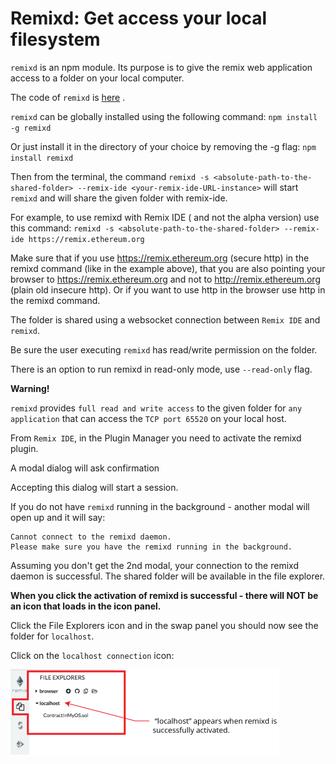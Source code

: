 Remixd: Get access your local filesystem 
=========================================

`remixd` is an npm module. Its purpose is to give the remix web
application access to a folder on your local computer.

The code of `remixd` is
[here](https://github.com/ethereum/remixd) .

`remixd` can be globally installed using the following command:
`npm install -g remixd`

Or just install it in the directory of your choice by removing the -g flag:
`npm install remixd`

Then from the terminal, the command `remixd -s <absolute-path-to-the-shared-folder> --remix-ide <your-remix-ide-URL-instance>` will start `remixd` and will share the given folder with remix-ide. 

For example, to use remixd with Remix IDE ( and not the alpha version) use this command: 
`remixd -s <absolute-path-to-the-shared-folder> --remix-ide https://remix.ethereum.org`

Make sure that if you use https://remix.ethereum.org (secure http) in the remixd command (like in the example above), that you are also pointing your browser to https://remix.ethereum.org and not to http://remix.ethereum.org (plain old insecure http).  Or if you want to use http in the browser use http in the remixd command.


The folder is shared using a websocket connection between `Remix IDE`
and `remixd`.

Be sure the user executing `remixd` has read/write permission on the
folder.

There is an option to run remixd in read-only mode, use `--read-only` flag.

**Warning!**

`remixd` provides `full read and write access` to the given folder for `any
application` that can access the `TCP port 65520` on your local host.

From `Remix IDE`, in the Plugin Manager you need to activate the remixd plugin.  

A modal dialog will ask confirmation

Accepting this dialog will start a session.

If you do not have `remixd` running in the background - another modal will open up and it will say: 

```
Cannot connect to the remixd daemon. 
Please make sure you have the remixd running in the background.
```

Assuming you don't get the 2nd modal, your connection to the remixd daemon is successful. The shared folder will be available in the file explorer.

**When you click the activation of remixd is successful - there will NOT be an icon that loads in the icon panel.**

Click the File Explorers icon and in the swap panel you should now see the folder for `localhost`.

Click on the `localhost connection` icon:

![](images/a-remixd-success.png)


